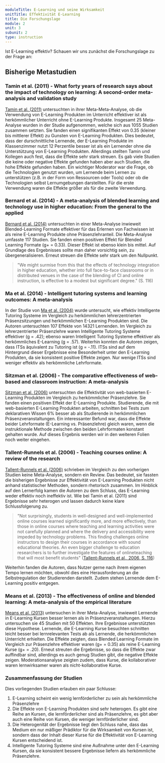 ```yaml
---
moduleTitle: E-Learning und seine Wirksamkeit
unitTitle: Effektivität E-Learning
title: Die Forschungslage
module: 2
unit: 3
subunit: 2
type: instruction
---
```


Ist E-Learning effektiv? Schauen wir uns zunächst die Forschungslage zu der Frage an:

## Bisherige Metastudien

### Tamin et al. (2011) - What forty years of research says about the impact of technology on learning: A second-order meta-analysis and validation study

[Tamin et al. (2011)](https://journals.sagepub.com/doi/abs/10.3102/0034654310393361) untersuchten in ihrer Meta-Meta-Analyse, ob die Verwendung von E-Learning Produkten im Unterricht effektiver ist als herkömmlicher Unterricht ohne E-Learning Produkte. Insgesamt 25 Meta-Analyse wurden in der Studie aufgenommen, welche sich aus 1055 Studien zusammen setzten. Sie fanden einen signifikanten Effekt von 0.35 (kleiner bis mittlerer Effekt) zu Gunsten von E-Learning Produkten. Dies bedeutet, dass der durschnittliche Lernende, der E-Learning Produkte im Klassenzimmer nutzt 12 Perzentile besser ist als ein Lernender ohne die Unterstützung von E-Learning Produkten. Allerdings stellten Tamin und Kollegen auch fest, dass die Effekte sehr stark streuen. Es gab viele Studien die keine oder negative Effekte gefunden haben aber auch Studien, die hohe Effekte gefunden haben. Ein wichtiger Moderator war die Frage, ob die Technologien genutzt wurden, um Lernende beim Lernen zu unterstützen (z.B. in der Form von Ressourcen oder Tools) oder ob die Technologien selbst Lernumgebungen darstellten. Für die erste Verwendung waren die Effekte größer als für die zweite Verwendung. 

### Bernard et al. (2014) - A meta-analysis of blended learning and technology use in higher education: From the general to the applied

[Bernard et al. (2014)](https://link.springer.com/article/10.1007/s12528-013-9077-3) untersuchten in einer Meta-Analyse inwieweit Blended-Learning Formate effektiver für das Erlernen von Fachwissen ist als reine E-Learning Produkte ohne Präsenzlehranteil. Die Meta-Analyse umfasste 117 Studien. Sie fanden einen positiven Effekt für Blended Learning Formate (g+ = 0.33). Dieser Effekt ist ebenso klein bis mittel. Auf Grundlage des Ergebnisses sollte man daher vorsichtig sein, zu übergeneralisieren. Erneut streuen die Effekte sehr stark um den Nullpunkt. 

> "We might surmise from this that the effects of technology integration in higher education, whether into full face-to-face classrooms or in distributed venues in the case of the  blending of CI and  online instruction, is effective to a modest but significant degree." (S. 116)

### Ma et al. (2014) - Intelligent tutoring systems and learning outcomes: A meta-analysis

In der Studie von [Ma et al. (2004)](https://www.semanticscholar.org/paper/Intelligent-Tutoring-Systems-and-Learning-Outcomes-Ma-Fraser/9581009c34216cac062888c5ccf055453db17881) wurde untersucht, wie effektiv Intelligente Tutoring Systeme im Vergleich zu herkömmlichen lehrerzentrierten Präsenzsitzungen und herkömmlichen E-Learning Produkten sind. Die Autoren untersuchten 107 Effekte von 14321 Lernenden. Im Vergleich zu lehrerzentrierter Präsenzlehre waren Intelligente Tutoring Systeme effektiver (g = .42); ebenso waren Intelligent Tutoring Systeme effektiver als herkömmliches E-Learning (g = .57). Weiterhin konnten die Autoren zeigen, dass ITSs äquivalent zu Tutoring ist (g = -.11). ITSs sind auf dem Hintergrund dieser Ergebnisse eine Besonderheit unter den E-Learning Produkten, da sie konsistent positive Effekte zeigen. Nur wenige ITSs sind weniger effektiv als herkömmliche Lehrformate. 

### Sitzman et al. (2006) - The comparative effectiveness of web‐based and classroom instruction: A meta‐analysis

[Sitzman et al. (2006)](https://onlinelibrary.wiley.com/doi/full/10.1111/j.1744-6570.2006.00049.x) untersuchten die Effektivität von web-basierten E-Learning Produkten im Vergleich zu herkömmlicher Präsenzlehre. Sie fanden einen positiven Effekt der E-Learning Produkte. Studierende, die mit web-basierten E-Learning Produkten arbeiten, schnitten bei Tests zum deklarativen Wissen 6% besser ab als Studierende in herkömmlichen Präsenzveranstaltungen. Ein interessanter Befund war, dass die Effekte beider Lehrformate (E-Learning vs. Präsenzlehre) gleich waren, wenn die instruktionale Methode zwischen den beiden Lehrformaten konstant gehalten wurde. Auf dieses Ergebnis werden wir in den weiteren Folien noch weiter eingehen. 

### Tallent-Runnels et al. (2006) - Teaching courses online: A review of the research

[Tallent-Runnels et al. (2006)](https://journals.sagepub.com/doi/abs/10.3102/00346543076001093) schrieben im Vergleich zu den vorherigen Studien keine Meta-Analyse, sondern ein Review. Das bedeutet, sie fassten die bisherigen Ergebnisse zur Effektivität von E-Learning Produkten nicht anhand statistischer Methoden, sondern rhetorisch zusammen. Im Hinblick auf den Lernerfolg kamen die Autoren zu dem Schluss, das E-Learning weder effektiv noch ineffektiv ist. Wie bei Tamin et al. (2011) sind Ergebnisse sehr heterogen und lassen dadurch keine klare Schlussfolgerung zu. 

> "Not surprisingly, students in well-designed  and  well-implemented  online  courses  learned  significantly  more,  and more effectively, than those in online courses where teaching and learning activities  were  not  carefully  planned  and  where  the  delivery  and  accessibility  were impeded by technology problems. This finding challenges online instructors to design their courses in accordance with sound educational theories. An even bigger challenge to education researchers is to further investigate the features of onlineteaching that will most benefit students" ([Tallent-Runnels et al., 2006, S. 116](https://journals.sagepub.com/doi/abs/10.3102/00346543076001093))

Weiterhin fanden die Autoren, dass Nutzer gerne nach ihrem eigenen Tempo lernen möchten, obwohl dies eine Herausforderung an die Selbstregulation der Studierenden darstellt. Zudem stehen Lernende dem E-Learning positiv entgegen. 

### Means et al. (2013) - The effectiveness of online and blended learning: A meta-analysis of the empirical literature

[Means et al. (2013)](https://www.sri.com/work/publications/effectiveness-online-and-blended-learning-meta-analysis-empirical-literature) untersuchen in ihrer Meta-Analyse, inwieweit Lernende in E-Learning Kursen besser lernen als in Präsenzveranstaltungen. Hierzu untersuchen sie 45 Studien mit 50 Effekten. Ihre Ergebnisse unterstützten diese Hypothese. Lernende, die E-Learning Kurse besuchten schnitten leicht besser bei lernrelevanten Tests ab als Lernende, die herkömmlichen Unterricht erhielten. Die Effekte zeigten, dass Blended Learning Formate im Vergleich zur Präsenzlehre effektiver waren (g+ = 0.35) als reine E-Learning Kurse (g+ = .20). Erneut streuten die Ergebnisse, so dass die Effekte zwar auffindbar sind, allerdings es auch genug Studien gibt, die negative Effekte zeigen. Moderationsanalyse zeigten zudem, dass Kurse, die kollaborativer waren lernwirksamer waren als nicht-kollaborative Kurse.


### Zusammenfassung der Studien

Dies vorliegenden Studien erlauben ein paar Schlusse: 

1. E-Learning scheint ein wenig lernförderlicher zu sein als herkömmliche Präsenzlehre
2. Die Effekte von E-Learning Produkten sind sehr heterogen. Es gibt eine Reihe an Kursen, die lernförderlicher sind als Präsenzlehre, es gibt aber auch eine Reihe von Kursen, die weniger lernförderlicher sind.
3. Die Heterogenität der Ergebnisse liegt den Schluss nahe, dass das Medium ein nur mäßiger Prädiktor für die Wirksamkeit von Kursen ist, sondern dass der Inhalt dieser Kurse für die Effektivität von E-Learning Kursen entscheidend ist. 
4. Intelligente Tutoring Systeme sind eine Außnahme unter den E-Learning Kursen, da sie konsistent bessere Ergebnisse liefern als herkömmliche Präsenzlehre. 

